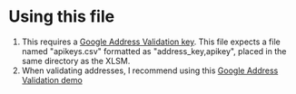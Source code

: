 # Using this file
1) This requires a [Google Address Validation key](https://developers.google.com/maps/documentation/address-validation/get-api-key). This file expects a file named "apikeys.csv" formatted as "address_key,apikey", placed in the same directory as the XLSM.
2) When validating addresses, I recommend using this [Google Address Validation demo](https://developers.google.com/maps/documentation/address-validation/demo)
